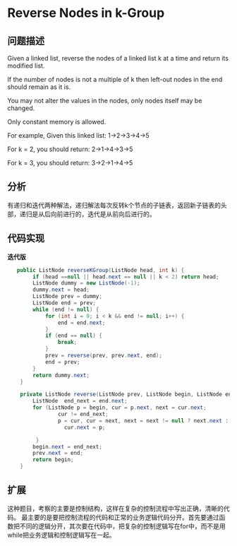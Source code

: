 # Reverse Nodes in k-Group
## 问题描述
Given a linked list, reverse the nodes of a linked list k at a time and return its modified list.

If the number of nodes is not a multiple of k then left-out nodes in the end should remain as it is.

You may not alter the values in the nodes, only nodes itself may be changed.

Only constant memory is allowed.

For example,
Given this linked list: 1->2->3->4->5

For k = 2, you should return: 2->1->4->3->5

For k = 3, you should return: 3->2->1->4->5

## 分析
有递归和迭代两种解法，递归解法每次反转k个节点的子链表，返回新子链表的头部，递归是从后向前进行的，迭代是从前向后进行的。
## 代码实现

**迭代版**
```java
   public ListNode reverseKGroup(ListNode head, int k) {
        if (head ==null || head.next == null || k < 2) return head;
        ListNode dummy = new ListNode(-1);
        dummy.next = head;
        ListNode prev = dummy;
        ListNode end = prev;
        while (end != null) {
            for (int i = 0; i < k && end != null; i++) {
                end = end.next;
            }
            if (end == null) {
                break;
            }
            prev = reverse(prev, prev.next, end);
            end = prev;
        }
        return dummy.next;
    }

    private ListNode reverse(ListNode prev, ListNode begin, ListNode end) {
        ListNode  end_next = end.next;
        for (ListNode p = begin, cur = p.next, next = cur.next;
                cur != end_next;
                p = cur, cur = next, next = next != null ? next.next : null) {
                  cur.next = p;

         }
        begin.next = end_next;
        prev.next = end;
        return begin;
    }
```
## 扩展
这种题目，考察的主要是控制结构，这样在复杂的控制流程中写出正确，清晰的代码。
最主要的是要把控制流程的代码和正常的业务逻辑代码分开。首先要通过函数把不同的逻辑分开，其次要在代码中，把复杂的控制逻辑写在for中，而不是用while把业务逻辑和控制逻辑写在一起。
